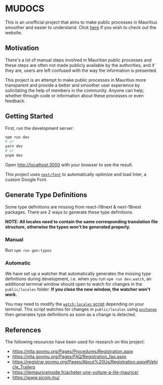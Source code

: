 # MUDOCS

This is an unofficial project that aims to make public processes in Mauritius smoother and easier to understand. Click [here](https://docsmu.netlify.app) if you wish to check out the website.

## Motivation

There's a lot of manual steps involved in Mauritian public processes and these steps are often not made publicly available by the authorities, and if they are, users are left confused with the way the information is presented.

This project is an attempt to make public processes in Mauritius more transparent and provide a better and smoother user experience by solicitating the help of members in the community. Anyone can help; whether through code or information about these processes or even feedback.

## Getting Started

First, run the development server:

```bash
npm run dev
# or
yarn dev
# or
pnpm dev
```

Open [http://localhost:3000](http://localhost:3000) with your browser to see the result.

This project uses [`next/font`](https://nextjs.org/docs/basic-features/font-optimization) to automatically optimize and load Inter, a custom Google Font.

## Generate Type Definitions

Some type definitions are missing from react-i18next & next-18next packages. There are 2 ways to generate these type definitions.

**NOTE: All locales need to contain the same corresponding translation file structure, otherwise the types won't be generated properly.**

### Manual

Run `npm run gen:types`

### Automatic

We have set up a watcher that automatically generates the missing type definitions during development, i.e. when you run `npm run dev:watch`, an additional terminal window should open to watch for changes in the `public/locales` folder. **If you close the new window, the watcher won't work.**

You may need to modify the [`watch:locales` script](package.json#L12) depending on your terminal. This script watches for changes in `public/locales` using [`onchange`](https://github.com/Qard/onchange) then generates type definitions as soon as a change is detected.

## References

The following resources have been used for research on this project:

- https://nlta.govmu.org/Pages/Procedures/Registration.aspx
- https://nlta.govmu.org/Pages/FAQ/Registration_faq.aspx
- https://registrar.govmu.org/Pages/About%20Us/Registration.aspx#Vehicle_Trailers
- https://ilemauriceinside.fr/acheter-une-voiture-a-lile-maurice/
- https://www.sicom.mu/
